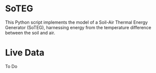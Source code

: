 # SoTEG
This Python script implements the model of a Soil-Air Thermal Energy Generator (SoTEG), harnessing energy from the temperature difference between the soil and air.


# Live Data
To Do

